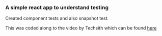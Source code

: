 ### A simple react app to understand testing

Created component tests and also snapshot test. 

This was coded along to the video by Techsith which can be found [here](https://www.youtube.com/watch?v=3e1GHCA3GP0)
